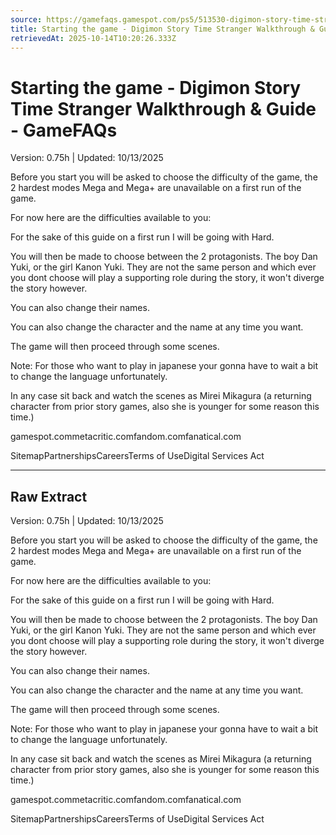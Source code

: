 ```yaml
---
source: https://gamefaqs.gamespot.com/ps5/513530-digimon-story-time-stranger/faqs/82176/starting-the-game
title: Starting the game - Digimon Story Time Stranger Walkthrough & Guide - GameFAQs
retrievedAt: 2025-10-14T10:20:26.333Z
---
```


# Starting the game - Digimon Story Time Stranger Walkthrough & Guide - GameFAQs

Version: 0.75h | Updated: 10/13/2025

Before you start you will be asked to choose the difficulty of the game, the 2 hardest modes Mega and Mega+ are unavailable on a first run of the game.

For now here are the difficulties available to you:

For the sake of this guide on a first run I will be going with Hard.

You will then be made to choose between the 2 protagonists. The boy Dan Yuki, or the girl Kanon Yuki. They are not the same person and which ever you dont choose will play a supporting role during the story, it won't diverge the story however.

You can also change their names.

You can also change the character and the name at any time you want.

The game will then proceed through some scenes.

Note: For those who want to play in japanese your gonna have to wait a bit to change the language unfortunately.

In any case sit back and watch the scenes as Mirei Mikagura (a returning character from prior story games, also she is younger for some reason this time.)

gamespot.commetacritic.comfandom.comfanatical.com

SitemapPartnershipsCareersTerms of UseDigital Services Act

---

## Raw Extract

Version: 0.75h | Updated: 10/13/2025

Before you start you will be asked to choose the difficulty of the game, the 2 hardest modes Mega and Mega+ are unavailable on a first run of the game.

For now here are the difficulties available to you:

For the sake of this guide on a first run I will be going with Hard.

You will then be made to choose between the 2 protagonists. The boy Dan Yuki, or the girl Kanon Yuki. They are not the same person and which ever you dont choose will play a supporting role during the story, it won't diverge the story however.

You can also change their names.

You can also change the character and the name at any time you want.

The game will then proceed through some scenes.

Note: For those who want to play in japanese your gonna have to wait a bit to change the language unfortunately.

In any case sit back and watch the scenes as Mirei Mikagura (a returning character from prior story games, also she is younger for some reason this time.)

gamespot.commetacritic.comfandom.comfanatical.com

SitemapPartnershipsCareersTerms of UseDigital Services Act

